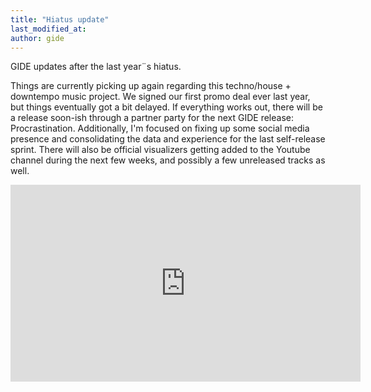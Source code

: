 ```yaml
---
title: "Hiatus update"
last_modified_at:
author: gide
---
```


GIDE updates after the last year¨s hiatus.

Things are currently picking up again regarding this techno/house + downtempo music project. We signed our first promo deal ever last year, but things eventually got a bit delayed. If everything works out, there will be a release soon-ish through a partner party for the next GIDE release: Procrastination. Additionally, I'm focused on fixing up some social media presence and consolidating the data and experience for the last self-release sprint. There will also be official visualizers getting added to the Youtube channel during the next few weeks, and possibly a few unreleased tracks as well.

<iframe width="560" height="315" src="https://www.youtube.com/embed/gm9-_40BonY" title="YouTube video player" frameborder="0" allow="accelerometer; autoplay; clipboard-write; encrypted-media; gyroscope; picture-in-picture; web-share" allowfullscreen></iframe>